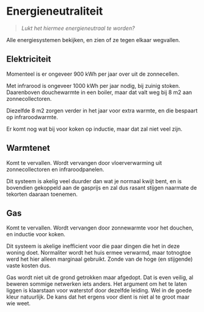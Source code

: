 # Energieneutraliteit

> *Lukt het hiermee energieneutraal te worden?*

Alle energiesystemen bekijken, en zien of ze tegen elkaar wegvallen.


## Elektriciteit

Momenteel is er ongeveer 900 kWh per jaar over uit de zonnecellen.

Met infrarood is ongeveer 1000 kWh per jaar nodig, bij zuinig stoken.
Daarenboven douchewarmte in een boiler, maar dat valt weg bij 8 m2 aan
zonnecollectoren.

Diezelfde 8 m2 zorgen verder in het jaar voor extra warmte, en die
bespaart op infraroodwarmte.

Er komt nog wat bij voor koken op inductie, maar dat zal niet veel zijn.


## Warmtenet

Komt te vervallen.  Wordt vervangen door vloerverwarming uit
zonnecollectoren en infraroodpanelen.

Dit systeem is akelig veel duurder dan wat je normaal kwijt
bent, en is bovendien gekoppeld aan de gasprijs en zal dus
rasant stijgen naarmate de tekorten daaraan toenemen.


## Gas

Komt te vervallen.  Wordt vervangen door zonnewarmte voor het
douchen, en inductie voor koken.

Dit systeem is akelige inefficient voor die paar dingen die het
in deze woning doet.  Normaliter wordt het huis ermee verwarmd,
maar totnogtoe werd het hier alleen marginaal gebruikt.  Zonde
van de hoge (en stijgende) vaste kosten dus.

Gas wordt niet uit de grond getrokken maar afgedopt.  Dat is
even veilig, al beweren sommige netwerken iets anders.  Het
argument om het te laten liggen is klaarstaan voor waterstof
door dezelfde leiding.  Wel in de goede kleur natuurlijk.  De
kans dat het ergens voor dient is niet al te groot maar wie
weet.

